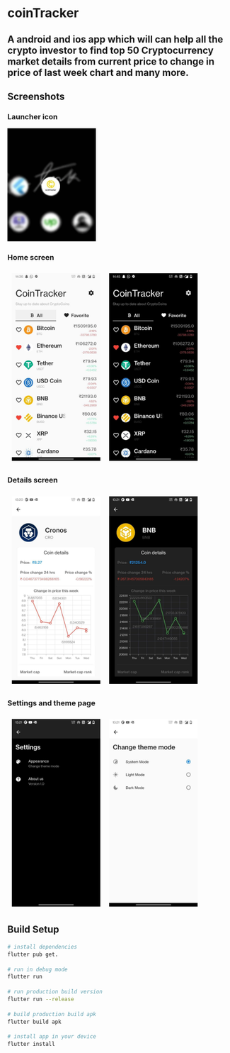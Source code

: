 coinTracker
=======================

## A android and ios app which will can help all the crypto investor to find top 50 Cryptocurrency market details from current price to change in price of last week chart and many more.

## Screenshots

### Launcher icon
<img src="assets/screenshots/launcher-icon.jpg" width="200" />

### Home screen
<div style="display: flex;">
<img style="margin: 10px;" src="assets/screenshots/light-home-page.jpg" width="200" />
<img style="margin: 10px;" src="assets/screenshots/dark-home-page.jpg" width="200" />
</div>

### Details screen
<div style="display: flex;">
<img style="margin: 10px;" src="assets/screenshots/details-page.jpg" width="200" />
<img style="margin: 10px;" src="assets/screenshots/dark-details-page.jpg" width="200" />
</div>

### Settings and theme page
<div style="display: flex;">
<img style="margin: 10px;" src="assets/screenshots/setting-page.jpg" width="200" />
<img style="margin: 10px;" src="assets/screenshots/theme-page.jpg" width="200" />
</div>

## Build Setup

``` bash
# install dependencies
flutter pub get.

# run in debug mode
flutter run

# run production build version
flutter run --release

# build production build apk
flutter build apk

# install app in your device
flutter install
```